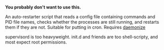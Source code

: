 __You probably don't want to use this.__

An auto-restarter script that reads a config file containing commands and PID file names, checks whether the processes are still running, and restarts them if they are not. Suitable for putting in cron. Requires [daemonize](http://software.clapper.org/daemonize/)

supervisord is too heavyweight.
init.d and friends are too shell-scripty, and most expect root permissions.


